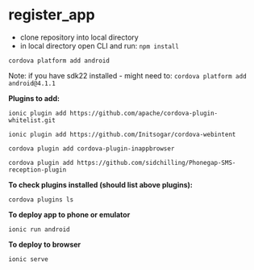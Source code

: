 # register_app 

- clone repository into local directory
- in local directory open CLI and run: `npm install`

```
cordova platform add android
```
Note: if you have sdk22 installed - might need to: `cordova platform add android@4.1.1`

**Plugins to add:**
```
ionic plugin add https://github.com/apache/cordova-plugin-whitelist.git 

ionic plugin add https://github.com/Initsogar/cordova-webintent 

cordova plugin add cordova-plugin-inappbrowser  

cordova plugin add https://github.com/sidchilling/Phonegap-SMS-reception-plugin
```

**To check plugins installed (should list above plugins):**
```
cordova plugins ls
```
**To deploy app to phone or emulator**
```
ionic run android
```
**To deploy to browser**
```
ionic serve
```
